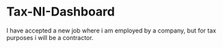 # Tax-NI-Dashboard
I have accepted a new job where i am employed by a company, but for tax purposes i will be a contractor.
